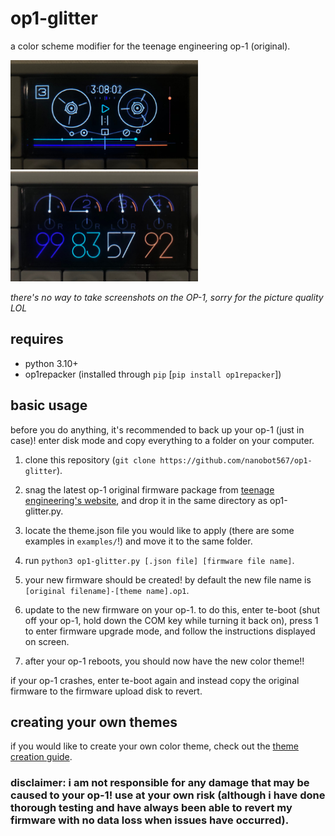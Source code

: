 # op1-glitter

a color scheme modifier for the teenage engineering op-1 (original).

<img src="assets/neo_theme.jpg" width=300 />

<img src="assets/neo_theme_2.jpg" width=300 />

*there's no way to take screenshots on the OP-1, sorry for the picture quality LOL*

## requires

- python 3.10+
- op1repacker (installed through `pip` [`pip install op1repacker`])

## basic usage

before you do anything, it's recommended to back up your op-1 (just in case)! enter disk mode and copy everything to a folder on your computer.

1. clone this repository (`git clone https://github.com/nanobot567/op1-glitter`).

2. snag the latest op-1 original firmware package from [teenage engineering's website](https://teenage.engineering/downloads/op-1/original), and drop it in the same directory as op1-glitter.py.

3. locate the theme.json file you would like to apply (there are some examples in `examples/`!) and move it to the same folder.

4. run `python3 op1-glitter.py [.json file] [firmware file name]`.

5. your new firmware should be created! by default the new file name is `[original filename]-[theme name].op1`.

6. update to the new firmware on your op-1. to do this, enter te-boot (shut off your op-1, hold down the COM key while turning it back on), press 1 to enter firmware upgrade mode, and follow the instructions displayed on screen.

7. after your op-1 reboots, you should now have the new color theme!!

if your op-1 crashes, enter te-boot again and instead copy the original firmware to the firmware upload disk to revert.

## creating your own themes

if you would like to create your own color theme, check out the [theme creation guide](THEME_CREATION.md).


### disclaimer: i am not responsible for any damage that may be caused to your op-1! use at your own risk (although i have done thorough testing and have always been able to revert my firmware with no data loss when issues have occurred).
